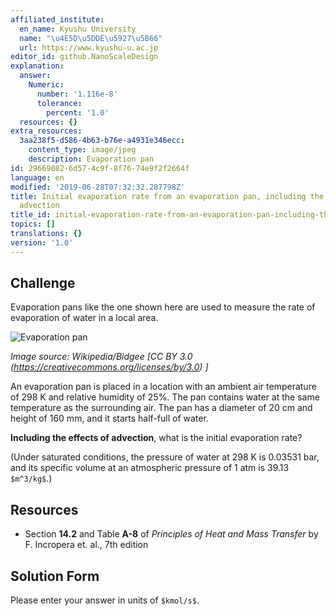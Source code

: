```yaml
---
affiliated_institute:
  en_name: Kyushu University
  name: "\u4E5D\u5DDE\u5927\u5B66"
  url: https://www.kyushu-u.ac.jp
editor_id: github.NanoScaleDesign
explanation:
  answer:
    Numeric:
      number: '1.116e-8'
      tolerance:
        percent: '1.0'
  resources: {}
extra_resources:
  3aa238f5-d586-4b63-b76e-a4931e346ecc:
    content_type: image/jpeg
    description: Evaporation pan
id: 29669082-6d57-4c9f-8f76-74e9f2f2664f
language: en
modified: '2019-06-28T07:32:32.287798Z'
title: Initial evaporation rate from an evaporation pan, including the effects of
  advection
title_id: initial-evaporation-rate-from-an-evaporation-pan-including-the-effects-of-advection
topics: []
translations: {}
version: '1.0'
---
```


## Challenge
Evaporation pans like the one shown here are used to measure the rate of evaporation of water in a local area.

![Evaporation pan](/api/v0/teachers/github.NanoScaleDesign/resources/public/3aa238f5-d586-4b63-b76e-a4931e346ecc.jpeg/3aa238f5-d586-4b63-b76e-a4931e346ecc.jpeg)

*Image source: Wikipedia/Bidgee [CC BY 3.0 (https://creativecommons.org/licenses/by/3.0) ]*


An evaporation pan is placed in a location with an ambient air temperature of 298 K and relative humidity of 25%. The pan contains water at the same temperature as the surrounding air. The pan has a diameter of 20 cm and height of 160 mm, and it starts half-full of water.

**Including the effects of advection**, what is the initial evaporation rate?

(Under saturated conditions, the pressure of water at 298 K is 0.03531 bar, and its specific volume at an atmospheric pressure of  1 atm is 39.13 `$m^3/kg$`.)

## Resources

- Section **14.2** and Table **A-8** of *Principles of Heat and Mass Transfer* by F. Incropera et. al., 7th edition


## Solution Form
Please enter your answer in units of `$kmol/s$`.
